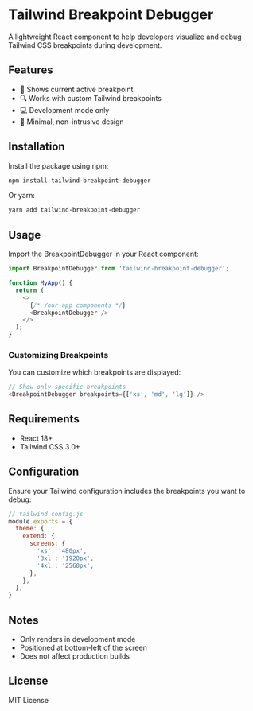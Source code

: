 # Tailwind Breakpoint Debugger

A lightweight React component to help developers visualize and debug Tailwind CSS breakpoints during development.

## Features

- 📏 Shows current active breakpoint
- 🔍 Works with custom Tailwind breakpoints
- 💻 Development mode only
- 🎨 Minimal, non-intrusive design

## Installation

Install the package using npm:

```bash
npm install tailwind-breakpoint-debugger
```

Or yarn:

```bash
yarn add tailwind-breakpoint-debugger
```

## Usage

Import the BreakpointDebugger in your React component:

```typescript
import BreakpointDebugger from 'tailwind-breakpoint-debugger';

function MyApp() {
  return (
    <>
      {/* Your app components */}
      <BreakpointDebugger />
    </>
  );
}
```

### Customizing Breakpoints

You can customize which breakpoints are displayed:

```typescript
// Show only specific breakpoints
<BreakpointDebugger breakpoints={['xs', 'md', 'lg']} />
```

## Requirements

- React 18+
- Tailwind CSS 3.0+

## Configuration

Ensure your Tailwind configuration includes the breakpoints you want to debug:

```javascript
// tailwind.config.js
module.exports = {
  theme: {
    extend: {
      screens: {
        'xs': '480px',
        '3xl': '1920px',
        '4xl': '2560px',
      },
    },
  },
}
```

## Notes

- Only renders in development mode
- Positioned at bottom-left of the screen
- Does not affect production builds

## License

MIT License